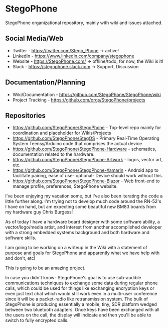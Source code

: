 # StegoPhone
StegoPhone organizational repository, mainly with wiki and issues attached.

## Social Media/Web
* Twitter - https://twitter.com/Stego_Phone -> active!
* LinkedIn - https://www.linkedin.com/company/stegophone
* Website - https://StegoPhone.com/ -> offline/todo, for now, the Wiki is it!
* Slack - https://stegophone.slack.com -> Support, Discussion

## Documentation/Planning
* Wiki/Documentation - https://github.com/StegoPhone/StegoPhone/wiki
* Project Tracking - https://github.com/orgs/StegoPhone/projects

## Repositories
* https://github.com/StegoPhone/StegoPhone - Top-level repo mainly for coordination and placeholder for Wikis/Projects
* https://github.com/StegoPhone/StegOS - Primary Real-Time Operating System Teensy/Arduino code that comprises the actual device
* https://github.com/StegoPhone/StegoPhone-Hardware - schematics, documentation related to the hardware.
* https://github.com/StegoPhone/StegoPhone-Artwork - logos, vector art, etc.
* https://github.com/StegoPhone/StegoPhone-Xamarin - Android app to facilitate pairing, ease of use- optional- Device should work without this.
* https://github.com/StegoPhone/StegoPhone-Blazor - Web front-end to manage profile, preferences, StegoPhone website. 


I've been enjoying my vacation some, but I've also been iterating the code a little further along. I'm trying not to develop much code around the RN-52's I have on hand, but am expecting some beautiful new BM83 boards from my hardware guy Chris Burgess!

As of today I have a hardware board designer with some software ability, a vector/logo/media artist, and interest from another accomplished developer with a strong embedded systems background and both hardware and software skills.

I am going to be working on a writeup in the Wiki with a statement of purpose and goals for StegoPhone and apparently what we have help with and don't, etc!

This is going to be an amazing project.

In case you didn't know- StegoPhone's goal is to use sub-audible communications techniques to exchange some data during regular phone calls, which could be used for things like exchanging encryption keys or even just text chat which would still work even in a multi-user conference since it will be a packet-radio like retransmission system. The bulk of StegoPhone is producing essentially a mobile, tiny, SDR platform wedged between two bluetooth adapters. Once keys have been exchanged with all the users on the call, the display will indicate and then you'll be able to switch to fully encrypted calls.
